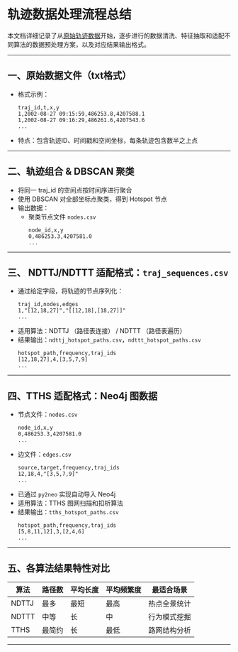 # 轨迹数据处理流程总结

本文档详细记录了从[原始轨迹数据](https://chorochronos.datastories.org/?q=node/10)开始，逐步进行的数据清洗、特征抽取和适配不同算法的数据预处理方案，以及对应结果输出格式。

---

## 一、原始数据文件（txt格式）

- 格式示例：
  ```csv
  traj_id,t,x,y
  1,2002-08-27 09:15:59,486253.8,4207588.1
  1,2002-08-27 09:16:29,486261.6,4207543.6
  ...
  ```

- 特点：包含轨迹ID、时间戳和空间坐标，每条轨迹包含数半之上点

---

## 二、轨迹组合 & DBSCAN 聚类

- 将同一 traj_id 的空间点按时间序进行聚合
- 使用 DBSCAN 对全部坐标点聚类，得到 Hotspot 节点
- 输出数据：
  - 聚类节点文件 `nodes.csv`
    ```csv
    node_id,x,y
    0,486253.3,4207581.0
    ...
    ```

---

## 三、 NDTTJ/NDTTT 适配格式：`traj_sequences.csv`

- 通过给定字段，将轨迹的节点序列化：
  ```csv
  traj_id,nodes,edges
  1,"[12,18,27]","[[12,18],[18,27]]"
  ...
  ```
- 适用算法：NDTTJ （路径表连接） / NDTTT （路径表遍历）
- 结果输出：`ndttj_hotspot_paths.csv`，`ndttt_hotspot_paths.csv`
  ```csv
  hotspot_path,frequency,traj_ids
  [12,18,27],4,[3,5,7,9]
  ...
  ```

---

## 四、TTHS 适配格式：Neo4j 图数据

- 节点文件：`nodes.csv`
  ```csv
  node_id,x,y
  0,486253.3,4207581.0
  ...
  ```
- 边文件：`edges.csv`
  ```csv
  source,target,frequency,traj_ids
  12,18,4,"[3,5,7,9]"
  ...
  ```
- 已通过 `py2neo` 实现自动导入 Neo4j
- 适用算法：TTHS 图网扫描和扣析算法
- 结果输出：`tths_hotspot_paths.csv`
  ```csv
  hotspot_path,frequency,traj_ids
  [5,8,11,12],3,[2,4,6]
  ...
  ```

---

## 五、各算法结果特性对比

| 算法   | 路径数 | 平均长度 | 平均频繁度 | 最适合场景 |
|--------|----------|---------------|----------------|----------------|
| NDTTJ  | 最多    | 最短          | 最高           | 热点全景统计 |
| NDTTT  | 中等    | 长             | 中             | 行为模式挖掘 |
| TTHS   | 最简约  | 长             | 最低           | 路网结构分析 |

---

